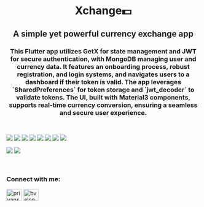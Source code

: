 <h1 align="center">Xchange💵</h1> <h2 align="center">A simple yet powerful currency exchange app</h2> 
<h3 align="center">This Flutter app utilizes GetX for state management and JWT for secure authentication, with MongoDB managing user and currency data. It features an onboarding process, robust registration, and login systems, and navigates users to a dashboard if their token is valid. The app leverages `SharedPreferences` for token storage and `jwt_decoder` to validate tokens. The UI, built with Material3 components, supports real-time currency conversion, ensuring a seamless and secure user experience.</h3>
<br>


<p align="left">
<img src ="https://github.com/user-attachments/assets/6f832eee-b784-42bc-94a2-89da8a4cbad7" /> <img src ="https://github.com/user-attachments/assets/119cfb24-8250-4a45-9866-7fc6ba157f71" />  <img src ="https://github.com/user-attachments/assets/0c41ed9a-2eb6-40a9-ac02-37f31fb01989" /> <img src ="https://github.com/user-attachments/assets/77160295-912e-453a-bcb4-35575f4768e3" />
<img src ="https://github.com/user-attachments/assets/e32eed54-a0c7-4572-ab62-283fb94f0ac8" /> <img src ="https://github.com/user-attachments/assets/840e2eba-aef7-46e6-9d64-e1cbfebf815e" />  <img src ="https://github.com/user-attachments/assets/8d301665-bc0c-4a65-b2be-befff4e1018f" />  <img src ="https://github.com/user-attachments/assets/453bf1f3-83e2-4324-8be7-379b0167c65f" /> 

 <img src ="https://github.com/user-attachments/assets/3b8eab2d-6328-4033-8e57-5a97624cd66e" />  <img src ="https://github.com/user-attachments/assets/63507b23-6711-4049-b2f8-f9d4db03046f" />
</p>

<br>
<h3 align="left">Connect with me:</h3>
<p align="left">
<a href="https://linkedin.com/in/priyanshu-amrit" target="blank"><img align="center" src="https://raw.githubusercontent.com/rahuldkjain/github-profile-readme-generator/master/src/images/icons/Social/linked-in-alt.svg" alt="priyanshu amrit" height="30" width="40" /></a>
<a href="https://twitter.com/bveloper_" target="blank"><img align="center" src="https://raw.githubusercontent.com/rahuldkjain/github-profile-readme-generator/master/src/images/icons/Social/twitter.svg" alt="bveloper_" height="30" width="40" /></a>



